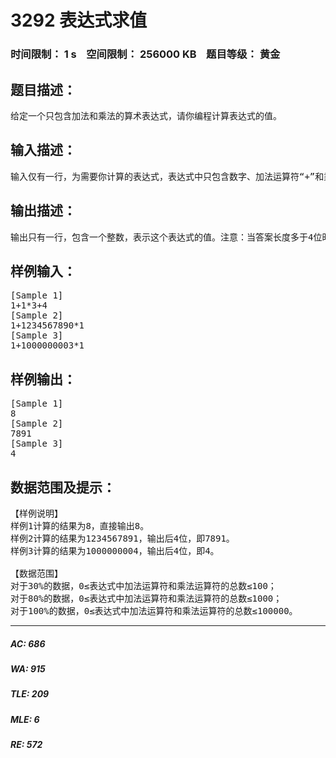 # 3292 表达式求值   
### 时间限制： 1 s&nbsp;&nbsp;&nbsp;&nbsp;空间限制： 256000 KB&nbsp;&nbsp;&nbsp;&nbsp;题目等级： 黄金  
## 题目描述：  

<pre>
给定一个只包含加法和乘法的算术表达式，请你编程计算表达式的值。
</pre>
  
  
## 输入描述：  

<pre>
输入仅有一行，为需要你计算的表达式，表达式中只包含数字、加法运算符“+”和乘法运算符“*”，且没有括号，所有参与运算的数字均为0到2^31-1之间的整数。输入数据保证这一行只有0~9、+、*这12种字符。
</pre>
  
  
## 输出描述：  

<pre>
输出只有一行，包含一个整数，表示这个表达式的值。注意：当答案长度多于4位时，请只输出最后4位，前导0不输出。
</pre>
  
  
## 样例输入：  

<pre>
[Sample 1]  
1+1*3+4  
[Sample 2]  
1+1234567890*1  
[Sample 3]  
1+1000000003*1
</pre>
  
  
## 样例输出：  

<pre>
[Sample 1]  
8  
[Sample 2]  
7891  
[Sample 3]  
4
</pre>
  
  
## 数据范围及提示：  

<pre>
【样例说明】  
样例1计算的结果为8，直接输出8。  
样例2计算的结果为1234567891，输出后4位，即7891。  
样例3计算的结果为1000000004，输出后4位，即4。  
   
【数据范围】  
对于30%的数据，0≤表达式中加法运算符和乘法运算符的总数≤100；  
对于80%的数据，0≤表达式中加法运算符和乘法运算符的总数≤1000；  
对于100%的数据，0≤表达式中加法运算符和乘法运算符的总数≤100000。
</pre>
  
  
***  

##### AC: 686  
##### WA: 915  
##### TLE: 209  
##### MLE: 6  
##### RE: 572  
